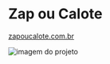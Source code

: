# Zap ou Calote

[zapoucalote.com.br](https://zapoucalote.com.br)

![imagem do projeto](https://zapoucalote.com.br/image/repository-open-graph-template.png)
